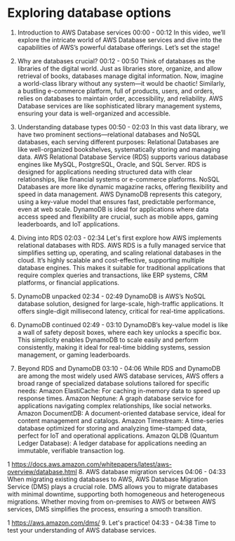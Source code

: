 # Exploring database options

1. Introduction to AWS Database services
00:00 - 00:12
In this video, we’ll explore the intricate world of AWS Database services and dive into the capabilities of AWS’s powerful database offerings. Let’s set the stage!

2. Why are databases crucial?
00:12 - 00:50
Think of databases as the libraries of the digital world. Just as libraries store, organize, and allow retrieval of books, databases manage digital information. Now, imagine a world-class library without any system—it would be chaotic! Similarly, a bustling e-commerce platform, full of products, users, and orders, relies on databases to maintain order, accessibility, and reliability. AWS Database services are like sophisticated library management systems, ensuring your data is well-organized and accessible.

3. Understanding database types
00:50 - 02:03
In this vast data library, we have two prominent sections—relational databases and NoSQL databases, each serving different purposes: Relational Databases are like well-organized bookshelves, systematically storing and managing data. AWS Relational Database Service (RDS) supports various database engines like MySQL, PostgreSQL, Oracle, and SQL Server. RDS is designed for applications needing structured data with clear relationships, like financial systems or e-commerce platforms. NoSQL Databases are more like dynamic magazine racks, offering flexibility and speed in data management. AWS DynamoDB represents this category, using a key-value model that ensures fast, predictable performance, even at web scale. DynamoDB is ideal for applications where data access speed and flexibility are crucial, such as mobile apps, gaming leaderboards, and IoT applications.

4. Diving into RDS
02:03 - 02:34
Let's first explore how AWS implements relational databases with RDS. AWS RDS is a fully managed service that simplifies setting up, operating, and scaling relational databases in the cloud. It’s highly scalable and cost-effective, supporting multiple database engines. This makes it suitable for traditional applications that require complex queries and transactions, like ERP systems, CRM platforms, or financial applications.

5. DynamoDB unpacked
02:34 - 02:49
DynamoDB is AWS’s NoSQL database solution, designed for large-scale, high-traffic applications. It offers single-digit millisecond latency, critical for real-time applications.

6. DynamoDB continued
02:49 - 03:10
DynamoDB’s key-value model is like a wall of safety deposit boxes, where each key unlocks a specific box. This simplicity enables DynamoDB to scale easily and perform consistently, making it ideal for real-time bidding systems, session management, or gaming leaderboards.

7. Beyond RDS and DynamoDB
03:10 - 04:06
While RDS and DynamoDB are among the most widely used AWS database services, AWS offers a broad range of specialized database solutions tailored for specific needs: Amazon ElastiCache: For caching in-memory data to speed up response times. Amazon Neptune: A graph database service for applications navigating complex relationships, like social networks. Amazon DocumentDB: A document-oriented database service, ideal for content management and catalogs. Amazon Timestream: A time-series database optimized for storing and analyzing time-stamped data, perfect for IoT and operational applications. Amazon QLDB (Quantum Ledger Database): A ledger database for applications needing an immutable, verifiable transaction log.

1 https://docs.aws.amazon.com/whitepapers/latest/aws-overview/database.html
8. AWS database migration services
04:06 - 04:33
When migrating existing databases to AWS, AWS Database Migration Service (DMS) plays a crucial role. DMS allows you to migrate databases with minimal downtime, supporting both homogeneous and heterogeneous migrations. Whether moving from on-premises to AWS or between AWS services, DMS simplifies the process, ensuring a smooth transition.

1 https://aws.amazon.com/dms/
9. Let's practice!
04:33 - 04:38
Time to test your understanding of AWS database services.